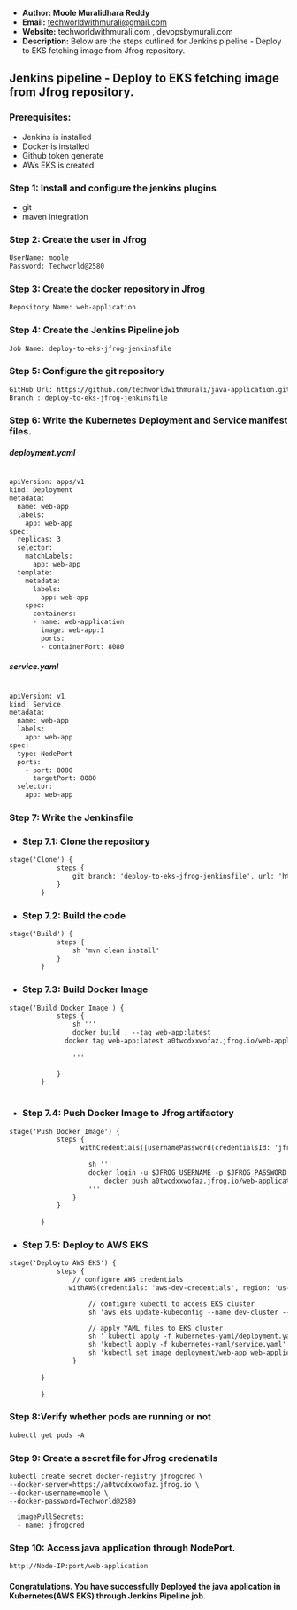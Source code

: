 + <b>Author: Moole Muralidhara Reddy</b></br>
+ <b>Email:</b> techworldwithmurali@gmail.com</br>
+ <b>Website:</b> techworldwithmurali.com , devopsbymurali.com</br>
+ <b>Description:</b> Below are the steps outlined for Jenkins pipeline - Deploy to EKS fetching image from Jfrog repository.</br>

## Jenkins pipeline - Deploy to EKS fetching image from Jfrog repository.

### Prerequisites:
  + Jenkins is installed
  + Docker is installed
  + Github token generate
  + AWs EKS is created

### Step 1: Install and configure the jenkins plugins
  + git
  + maven integration
  
### Step 2: Create the user in Jfrog
```xml
UserName: moole
Password: Techworld@2580
```
### Step 3: Create the docker repository in Jfrog
```xml
Repository Name: web-application
```
### Step 4: Create the Jenkins Pipeline job
```xml
Job Name: deploy-to-eks-jfrog-jenkinsfile
```

### Step 5: Configure the git repository
```xml
GitHub Url: https://github.com/techworldwithmurali/java-application.git
Branch : deploy-to-eks-jfrog-jenkinsfile
```

### Step 6: Write the Kubernetes Deployment and Service manifest files.
##### deployment.yaml
```xml

apiVersion: apps/v1
kind: Deployment
metadata:
  name: web-app
  labels:
    app: web-app
spec:
  replicas: 3
  selector:
    matchLabels:
      app: web-app
  template:
    metadata:
      labels:
        app: web-app
    spec:
      containers:
      - name: web-application
        image: web-app:1
        ports:
        - containerPort: 8080
```
##### service.yaml
```xml

apiVersion: v1
kind: Service
metadata:
  name: web-app
  labels:
    app: web-app
spec:
  type: NodePort
  ports:  
    - port: 8080
      targetPort: 8080
  selector:
    app: web-app
```
### Step 7: Write the Jenkinsfile
  + ### Step 7.1: Clone the repository 
```xml
stage('Clone') {
            steps {
                git branch: 'deploy-to-eks-jfrog-jenkinsfile', url: 'https://github.com/techworldwithmurali/java-application.git'
            }
        }
```
  + ### Step 7.2: Build the code
```xml
stage('Build') {
            steps {
                sh 'mvn clean install'
            }
        }
```
  + ### Step 7.3: Build Docker Image
```xml
stage('Build Docker Image') {
            steps {
                sh '''
                docker build . --tag web-app:latest
              docker tag web-app:latest a0twcdxxwofaz.jfrog.io/web-application/web-app:latest
                
                '''
                
            }
        }
   
```
+ ### Step 7.4: Push Docker Image to Jfrog artifactory
```xml
stage('Push Docker Image') {
            steps {
                  withCredentials([usernamePassword(credentialsId: 'jfrog_crdenatils', passwordVariable: 'JFROG_PASSWORD', usernameVariable: 'JFROG_USERNAME')]) {
       
                    sh '''
                    docker login -u $JFROG_USERNAME -p $JFROG_PASSWORD a0twcdxxwofaz.jfrog.io
                        docker push a0twcdxxwofaz.jfrog.io/web-application/web-app:latest
                    '''
                }
            } 
            
        }
```
+ ### Step 7.5: Deploy to AWS EKS
```xml
stage('Deployto AWS EKS') {
            steps {
                // configure AWS credentials
               withAWS(credentials: 'aws-dev-credentials', region: 'us-east-1') {

                    // configure kubectl to access EKS cluster
                    sh 'aws eks update-kubeconfig --name dev-cluster --region us-east-1'

                    // apply YAML files to EKS cluster
                    sh ' kubectl apply -f kubernetes-yaml/deployment.yaml '
                    sh 'kubectl apply -f kubernetes-yaml/service.yaml'
                    sh 'kubectl set image deployment/web-app web-application=a0twcdxxwofaz.jfrog.io/web-application/web-app:latest'
                }
           
        }
            
        }
```

### Step 8:Verify whether pods are running or not
```xml
kubectl get pods -A
```
### Step 9: Create a secret file for Jfrog credenatils
```xml
kubectl create secret docker-registry jfrogcred \
--docker-server=https://a0twcdxxwofaz.jfrog.io \
--docker-username=moole \
--docker-password=Techworld@2580
```
```xml
  imagePullSecrets:
  - name: jfrogcred
```
### Step 10: Access java application through NodePort.
```xml
http://Node-IP:port/web-application
```
#### Congratulations. You have successfully Deployed the java application in Kubernetes(AWS EKS) through Jenkins Pipeline job.
